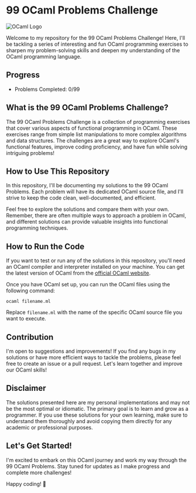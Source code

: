# 99 OCaml Problems Challenge

![OCaml Logo](https://ocaml.org/_/YTY2ODhjNjU2NzljODk5ODY4ODJmNTAyMDhmOTJhNDM/logo-with-name.svg)

Welcome to my repository for the 99 OCaml Problems Challenge! Here, I'll be tackling a series of interesting and fun OCaml programming exercises to sharpen my problem-solving skills and deepen my understanding of the OCaml programming language.

## Progress

- Problems Completed: 0/99

## What is the 99 OCaml Problems Challenge?

The 99 OCaml Problems Challenge is a collection of programming exercises that cover various aspects of functional programming in OCaml. These exercises range from simple list manipulations to more complex algorithms and data structures. The challenges are a great way to explore OCaml's functional features, improve coding proficiency, and have fun while solving intriguing problems!

## How to Use This Repository

In this repository, I'll be documenting my solutions to the 99 OCaml Problems. Each problem will have its dedicated OCaml source file, and I'll strive to keep the code clean, well-documented, and efficient.

Feel free to explore the solutions and compare them with your own. Remember, there are often multiple ways to approach a problem in OCaml, and different solutions can provide valuable insights into functional programming techniques.

## How to Run the Code

If you want to test or run any of the solutions in this repository, you'll need an OCaml compiler and interpreter installed on your machine. You can get the latest version of OCaml from the [official OCaml website](https://ocaml.org/docs/install.html).

Once you have OCaml set up, you can run the OCaml files using the following command:

```
ocaml filename.ml
```

Replace `filename.ml` with the name of the specific OCaml source file you want to execute.

## Contribution

I'm open to suggestions and improvements! If you find any bugs in my solutions or have more efficient ways to tackle the problems, please feel free to create an issue or a pull request. Let's learn together and improve our OCaml skills!

## Disclaimer

The solutions presented here are my personal implementations and may not be the most optimal or idiomatic. The primary goal is to learn and grow as a programmer. If you use these solutions for your own learning, make sure to understand them thoroughly and avoid copying them directly for any academic or professional purposes.

## Let's Get Started!

I'm excited to embark on this OCaml journey and work my way through the 99 OCaml Problems. Stay tuned for updates as I make progress and complete more challenges!

Happy coding! 🚀
